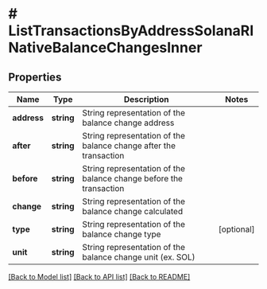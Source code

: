 # # ListTransactionsByAddressSolanaRINativeBalanceChangesInner

## Properties

Name | Type | Description | Notes
------------ | ------------- | ------------- | -------------
**address** | **string** | String representation of the balance change address |
**after** | **string** | String representation of the balance change after the transaction |
**before** | **string** | String representation of the balance change before the transaction |
**change** | **string** | String representation of the balance change calculated |
**type** | **string** | String representation of the balance change type | [optional]
**unit** | **string** | String representation of the balance change unit (ex. SOL) |

[[Back to Model list]](../../README.md#models) [[Back to API list]](../../README.md#endpoints) [[Back to README]](../../README.md)
